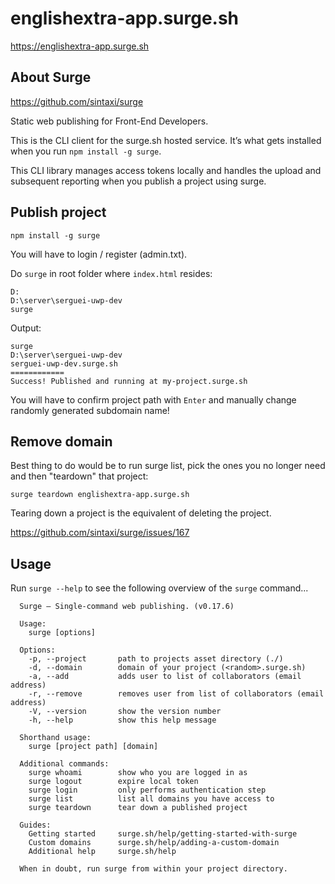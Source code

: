 # englishextra-app.surge.sh

<https://englishextra-app.surge.sh>

## About Surge

<https://github.com/sintaxi/surge>

Static web publishing for Front-End Developers.

This is the CLI client for the surge.sh hosted service. It’s what gets installed when you run `npm install -g surge`.

This CLI library manages access tokens locally and handles the upload and subsequent reporting when you publish a project using surge.

## Publish project

```
npm install -g surge
```

You will have to login / register (admin.txt).

Do `surge` in root folder where `index.html` resides:

```
D:
D:\server\serguei-uwp-dev
surge
```

Output:
```
surge
D:\server\serguei-uwp-dev
serguei-uwp-dev.surge.sh
============
Success! Published and running at my-project.surge.sh
```

You will have to confirm project path with `Enter` and manually change randomly generated subdomain name!

## Remove domain

Best thing to do would be to run surge list, pick the ones you no longer need and then "teardown" that project:

`surge teardown englishextra-app.surge.sh`

Tearing down a project is the equivalent of deleting the project.

<https://github.com/sintaxi/surge/issues/167>

## Usage

Run `surge --help` to see the following overview of the `surge` command...

```
  Surge – Single-command web publishing. (v0.17.6)

  Usage:
    surge [options]

  Options:
    -p, --project       path to projects asset directory (./)
    -d, --domain        domain of your project (<random>.surge.sh)
    -a, --add           adds user to list of collaborators (email address)
    -r, --remove        removes user from list of collaborators (email address)
    -V, --version       show the version number
    -h, --help          show this help message

  Shorthand usage:
    surge [project path] [domain]

  Additional commands:
    surge whoami        show who you are logged in as
    surge logout        expire local token
    surge login         only performs authentication step
    surge list          list all domains you have access to
    surge teardown      tear down a published project

  Guides:
    Getting started     surge.sh/help/getting-started-with-surge
    Custom domains      surge.sh/help/adding-a-custom-domain
    Additional help     surge.sh/help

  When in doubt, run surge from within your project directory.
```